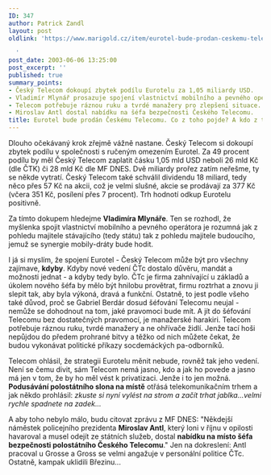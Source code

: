 ```yaml
---
ID: 347
author: Patrick Zandl
layout: post
oldlink: 'https://www.marigold.cz/item/eurotel-bude-prodan-ceskemu-telecomu-co-z-toho-pojde-a-kdo-z-toho-pojde

  '
post_date: 2003-06-06 13:25:00
post_excerpt: ''
published: true
summary_points:
- Český Telecom dokoupí zbytek podílu Eurotelu za 1,05 miliardy USD.
- Vladimír Mlynář prosazuje spojení vlastnictví mobilního a pevného operátora.
- Telecom potřebuje ráznou ruku a tvrdé manažery pro zlepšení situace.
- Miroslav Antl dostal nabídku na šéfa bezpečnosti Českého Telecomu.
title: Eurotel bude prodán Českému Telecomu. Co z toho pojde? A kdo z toho pojde?
---
```


<p>
Dlouho očekávaný krok zřejmě vážně nastane. Český Telecom si dokoupí zbytek podílu v společnosti s ručeným omezením Eurotel. Za 49 procent podílu by měl Český Telecom zaplatit čásku 1,05 mld USD neboli 26 mld Kč (dle ČTK) či 28 mld Kč dle MF DNES. Dvě miliardy prořez zatím neřešme, ty se někde vytratí. Český Telecom také schválil dividendu 18 miliard, tedy něco přes 57 Kč na akcii, což je velmi slušné, akcie se prodávají za 377 Kč (včera 351 Kč, posílení přes 7 procent). Trh hodnotí odkup Eurotelu positivně. </p>

<p>
Za tímto dokupem hledejme <STRONG>Vladimíra Mlynáře</STRONG>. Ten se rozhodl, že myšlenka spojit vlastnictví mobilního a pevného operátora je rozumná jak z pohledu majitele stávajícího (tedy státu) tak z pohledu majitele budoucího, jemuž se synergie mobily-dráty bude hodit. </p>

<p>
I já si myslím, že spojení Eurotel - Český Telecom může být pro všechny zajímave, <STRONG>kdyby</STRONG>. Kdyby nové vedení ČTc dostalo důvěru, mandát a možnosti jednat - a kdyby tedy bylo. ČTc je firma zahnívající u základů a úkolem nového šéfa by mělo být hnilobu provětrat, firmu roztrhat a znovu ji slepit tak, aby byla výkoná, dravá a funkční. Ostatně, to jest podle všeho také důvod, proč se Gabriel Berdár dosud šéfování Telecomu neujal - nemůže se dohodnout na tom, jaké pravomoci bude mít. A jít do šéfování Telecomu bez dostatečných pravomocí, je manažerské harakiri. Telecom potřebuje ráznou ruku, tvrdé manažery a ne ohřívače židlí. Jenže tací hoši nepůjdou do předem prohrané bitvy a těžko od nich můžete čekat, že budou vykonávat politické příkazy socdemáckých pa-odborníků. </p>

<p>
Telecom ohlásil, že strategii Eurotelu měnit nebude, rovněž tak jeho vedení. Není se čemu divit, sám Telecom nemá jasno, kdo a jak ho povede a jasno má jen v tom, že by ho měl vést k privatizaci. Jenže i to jen možná. <STRONG>Podusávání polostátního slona na místě</STRONG> otřásá telekomunikačním trhem a jak někdo prohlásil: <EM>zkuste si nyní vylést na strom a začít trhat jablka...velmi rychle spadnete na zadek...</EM></p>

<p>
A aby toho nebylo málo, budu citovat zprávu z MF DNES: "Někdejší náměstek policejního prezidenta <STRONG>Miroslav Antl</STRONG>, který loni v říjnu v opilosti havaroval a musel odejít ze státních služeb, dostal <STRONG>nabídku na místo šéfa bezpečnosti polostátního Českého Telecomu</STRONG>." Jen na dokreslení: Antl pracoval u Grosse a Gross se velmi angažuje v personální politice ČTc.&#160; Ostatně, kampak uklidili Březinu...</p>